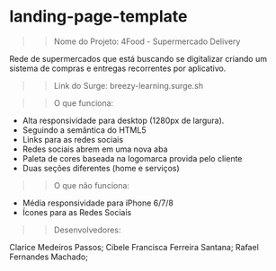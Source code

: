 # landing-page-template

>> Nome do Projeto: 4Food - Supermercado Delivery

Rede de supermercados que está buscando se digitalizar criando um sistema de compras e entregas recorrentes por aplicativo.

>> Link do Surge:  breezy-learning.surge.sh

>> O que funciona:
- Alta responsividade para desktop (1280px de largura).
- Seguindo a semântica do HTML5
- Links para as redes sociais
- Redes sociais abrem em uma nova aba
- Paleta de cores baseada na logomarca provida pelo cliente
- Duas seções diferentes (home e serviços)


>> O que não funciona:
- Média responsividade para iPhone 6/7/8
- Ícones para as Redes Sociais


>> Desenvolvedores:

Clarice Medeiros Passos;
Cibele Francisca Ferreira Santana;
Rafael Fernandes Machado;

